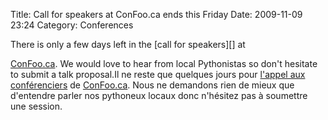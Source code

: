 Title: Call for speakers at ConFoo.ca ends this Friday
Date: 2009-11-09 23:24
Category: Conferences

<!--:en-->There is only a few days left in the [call for speakers][] at
[ConFoo.ca][]. We would love to hear from local Pythonistas so don't
hesitate to submit a talk proposal.<!--:--><!--:fr-->Il ne reste que
quelques jours pour [l'appel aux conférenciers][call for speakers] de
[ConFoo.ca][]. Nous ne demandons rien de mieux que d'entendre parler nos
pythoneux locaux donc n'hésitez pas à soumettre une session.<!--:-->

  [call for speakers]: http://confoo.ca/en/cfp
  [ConFoo.ca]: http://confoo.ca
